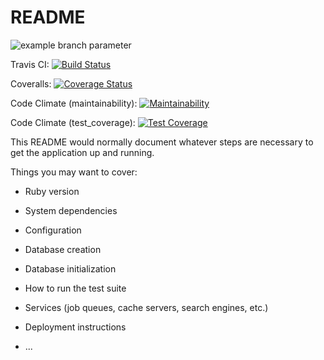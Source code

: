 # README

![example branch parameter](https://github.com/github/docs/actions/workflows/main.yml/badge.svg?branch=main)

Travis CI: [![Build Status](https://app.travis-ci.com/matsu-zichi/App-EngenhariaSI.svg?branch=main)](https://app.travis-ci.com/matsu-zichi/App-EngenhariaSI)

Coveralls: [![Coverage Status](https://coveralls.io/repos/github/matsu-zichi/App-EngenhariaSI/badge.svg?branch=main)](https://coveralls.io/github/matsu-zichi/App-EngenhariaSI?branch=main)

Code Climate (maintainability): [![Maintainability](https://api.codeclimate.com/v1/badges/379c164e8ef3e0fee147/maintainability)](https://codeclimate.com/github/matsu-zichi/App-EngenhariaSI/maintainability)

Code Climate (test_coverage): [![Test Coverage](https://api.codeclimate.com/v1/badges/379c164e8ef3e0fee147/test_coverage)](https://codeclimate.com/github/matsu-zichi/App-EngenhariaSI/test_coverage)

This README would normally document whatever steps are necessary to get the
application up and running.

Things you may want to cover:

* Ruby version

* System dependencies

* Configuration

* Database creation

* Database initialization

* How to run the test suite

* Services (job queues, cache servers, search engines, etc.)

* Deployment instructions

* ...
